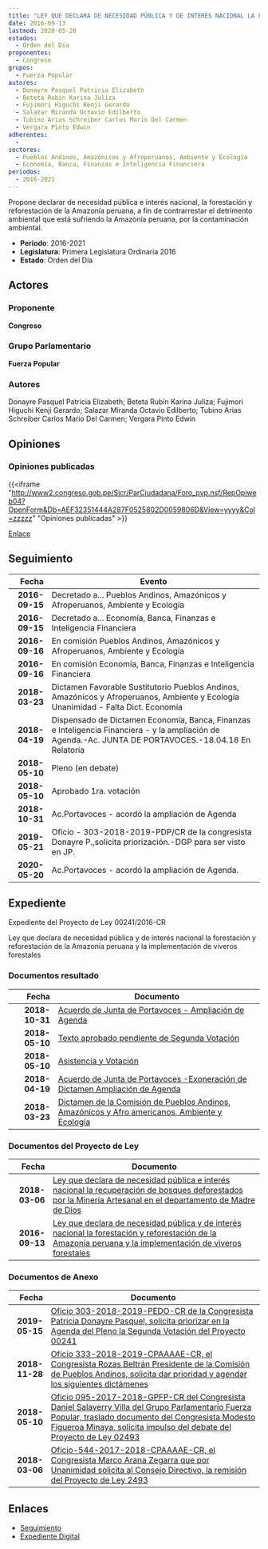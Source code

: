 ```yaml
---
title: "LEY QUE DECLARA DE NECESIDAD PÚBLICA Y DE INTERÉS NACIONAL LA FORESTACIÓN Y REFORESTACIÓN DE LA AMAZONÍA PERUANA Y LA IMPLEMENTACIÓN DE VIVEROS FORESTALES"
date: 2016-09-13
lastmod: 2020-05-20
estados: 
  - Orden del Día
proponentes: 
  - Congreso
grupos: 
  - Fuerza Popular
autores: 
  - Donayre Pasquel Patricia Elizabeth
  - Beteta Rubín Karina Juliza
  - Fujimori Higuchi Kenji Gerardo
  - Salazar Miranda Octavio Edilberto
  - Tubino Arias Schreiber Carlos Mario Del Carmen
  - Vergara Pinto Edwin
adherentes: 
  - 
sectores: 
  - Pueblos Andinos, Amazónicos y Afroperuanos, Ambiente y Ecología
  - Economía, Banca, Finanzas e Inteligencia Financiera
periodos: 
  - 2016-2021
---
```


Propone declarar de necesidad pública e interés nacional, la forestación y reforestación de la Amazonía peruana, a fin de contrarrestar el detrimento ambiental que está sufriendo la Amazonía peruana, por la contaminación ambiental.

- **Periodo**: 2016-2021
- **Legislatura**: Primera Legislatura Ordinaria 2016
- **Estado**: Orden del Día

## Actores

### Proponente

**Congreso**

### Grupo Parlamentario

**Fuerza Popular**

### Autores

Donayre Pasquel Patricia Elizabeth; Beteta Rubín Karina Juliza; Fujimori Higuchi Kenji Gerardo; Salazar Miranda Octavio Edilberto; Tubino Arias Schreiber Carlos Mario Del Carmen; Vergara Pinto Edwin


## Opiniones

### Opiniones publicadas

{{<iframe "http://www2.congreso.gob.pe/Sicr/ParCiudadana/Foro_pvp.nsf/RepOpiweb04?OpenForm&Db=AEF32351444A287F0525802D0059806D&View=yyyy&Col=zzzzz" "Opiniones publicadas" >}}

[Enlace](http://www2.congreso.gob.pe/Sicr/ParCiudadana/Foro_pvp.nsf/RepOpiweb04?OpenForm&Db=AEF32351444A287F0525802D0059806D&View=yyyy&Col=zzzzz)

## Seguimiento

| Fecha | Evento |
|------:|--------|
| **2016-09-15** | Decretado a... Pueblos Andinos, Amazónicos y Afroperuanos, Ambiente y Ecología|
| **2016-09-15** | Decretado a... Economía, Banca, Finanzas e Inteligencia Financiera|
| **2016-09-16** | En comisión Pueblos Andinos, Amazónicos y Afroperuanos, Ambiente y Ecología|
| **2016-09-16** | En comisión Economía, Banca, Finanzas e Inteligencia Financiera|
| **2018-03-23** | Dictamen Favorable Sustitutorio Pueblos Andinos, Amazónicos y Afroperuanos, Ambiente y Ecología Unanimidad - Falta Dict. Economía|
| **2018-04-19** | Dispensado de Dictamen Economía, Banca, Finanzas e Inteligencia Financiera - y la ampliación de Agenda.-Ac. JUNTA DE PORTAVOCES.-18.04.18 En Relatoría|
| **2018-05-10** | Pleno (en debate)|
| **2018-05-10** | Aprobado 1ra. votación|
| **2018-10-31** | Ac.Portavoces - acordó la ampliación de Agenda|
| **2019-05-21** | Oficio - 303-2018-2019-PDP/CR de la congresista Donayre P.,solicita priorización.-DGP para ser visto en JP.|
| **2020-05-20** | Ac.Portavoces - acordó la ampliación de Agenda.|


## Expediente

Expediente del Proyecto de Ley 00241/2016-CR

Ley que declara de necesidad pública y de interés nacional la forestación y reforestación de la Amazonía peruana y la implementación de viveros forestales


### Documentos resultado

| Fecha | Documento |
|------:|--------|
| **2018-10-31** | [Acuerdo de Junta de Portavoces - Ampliación de Agenda](http://www.leyes.congreso.gob.pe/Documentos/2016_2021/Acuerdos/Junta_Portavoces/AJP0024120181031.pdf) |
| **2018-05-10** | [Texto aprobado pendiente de Segunda Votación](http://www.leyes.congreso.gob.pe/Documentos/2016_2021/Texto_Aprobado_Pendiente_de_Segunda_Votacion/TAPSV00241_20180510.pdf) |
| **2018-05-10** | [Asistencia y Votación](http://www.leyes.congreso.gob.pe/Documentos/2016_2021/Asistencia_y_Votacion/Proyectos_de_Ley/AV0024120180510.pdf) |
| **2018-04-19** | [Acuerdo de Junta de Portavoces -Exoneración de Dictamen Ampliación de Agenda](http://www.leyes.congreso.gob.pe/Documentos/2016_2021/Acuerdos/Junta_Portavoces/AJP0024120180419.pdf) |
| **2018-03-23** | [Dictamen de la Comisión de Pueblos Andinos, Amazónicos y Afro americanos, Ambiente y Ecología](http://www.leyes.congreso.gob.pe/Documentos/2016_2021/Dictamenes/Proyectos_de_Ley/00241DC19MAY20180323.pdf) |

### Documentos del Proyecto de Ley

| Fecha | Documento |
|------:|--------|
| **2018-03-06** | [Ley que declara de necesidad pública e interés nacional la recuperación de bosques deforestados por la Minería Artesanal en el departamento de Madre de Dios](http://www.leyes.congreso.gob.pe/Documentos/2016_2021/Proyectos_de_Ley_y_de_Resoluciones_Legislativas/PL0249320180306..pdf) |
| **2016-09-13** | [Ley que declara de necesidad pública y de interés nacional la forestación y reforestación de la Amazonía peruana y la implementación de viveros forestales](http://www.leyes.congreso.gob.pe/Documentos/2016_2021/Proyectos_de_Ley_y_de_Resoluciones_Legislativas/PL0024120160913..pdf) |

### Documentos de Anexo

| Fecha | Documento |
|------:|--------|
| **2019-05-15** | [Oficio 303-2018-2019-PEDO-CR de la Congresista Patricia Donayre Pasquel, solicita priorizar en la Agenda del Pleno la Segunda Votación del Proyecto 00241](http://www.leyes.congreso.gob.pe/Documentos/2016_2021/Oficios/Congresistas/OFICIO-303-2018-2019-PEDO-CR.pdf) |
| **2018-11-28** | [Oficio 333-2018-2019-CPAAAAE-CR, el Congresista Rozas Beltrán Presidente de la Comisión de Pueblos Andinos, solicita dar prioridad y agendar los siguientes dictámenes](http://www.leyes.congreso.gob.pe/Documentos/2016_2021/Oficios/Comisiones_Ordinarias/OFICIO-333-2018-2019-CPAAAAE-CR.pdf) |
| **2018-05-10** | [Oficio 095-2017-2018-GPFP-CR del Congresista Daniel Salaverry Villa del Grupo Parlamentario Fuerza Popular, traslado documento del Congresista Modesto Figueroa Minaya, solicita impulso del debate del Proyecto de Ley 02493](http://www.leyes.congreso.gob.pe/Documentos/2016_2021/Oficios/Grupos_Parlamentarios/OFICIO-095-2017-2018-GPFP-CR.pdf) |
| **2018-03-06** | [Oficio-544-2017-2018-CPAAAAE-CR, el Congresista Marco Arana Zegarra que por Unanimidad solicita al Consejo Directivo, la remisión del Proyecto de Ley 2493](http://www.leyes.congreso.gob.pe/Documentos/2016_2021/Oficios/Comisiones_Ordinarias/OFICIO-544-2017-2018-CPAAAAE-CR..pdf) |

## Enlaces 

- [Seguimiento](http://www2.congreso.gob.pehttp://www2.congreso.gob.pe/Sicr/TraDocEstProc/CLProLey2016.nsf/f7fff46988ca05b1052578e100829cc7/ab9110348fd2a1eb0525802d006f6b66?OpenDocument)
- [Expediente Digital](http://www2.congreso.gob.pehttp://www2.congreso.gob.pe/Sicr/TraDocEstProc/CLProLey2016.nsf/f7fff46988ca05b1052578e100829cc7/ab9110348fd2a1eb0525802d006f6b66?OpenDocument&Click=05257FB7005EB655.eb71d0cf91d8294e05256cdf006b5706/$Body/0.1C6C)
